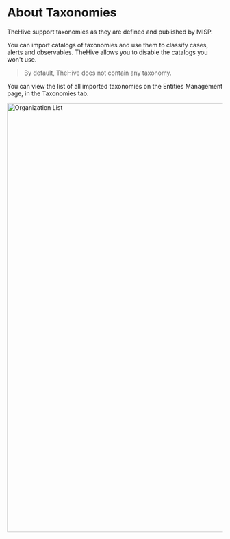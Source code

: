 # About Taxonomies

TheHive support taxonomies as they are defined and published by MISP.

You can import catalogs of taxonomies and use them to classify cases, alerts and observables. TheHive allows you to disable the catalogs you won't use.

> By default, TheHive does not contain any taxonomy.

You can view the list of all imported taxonomies  on the Entities Management page, in the Taxonomies tab.

<img src="../images/view-taxonomies.png" alt="Organization List" width="1000" height="1000"/>